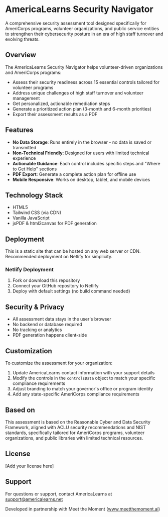 # AmericaLearns Security Navigator

A comprehensive security assessment tool designed specifically for AmeriCorps programs, volunteer organizations, and public service entities to strengthen their cybersecurity posture in an era of high staff turnover and evolving threats.

## Overview

The AmericaLearns Security Navigator helps volunteer-driven organizations and AmeriCorps programs:
- Assess their security readiness across 15 essential controls tailored for volunteer programs
- Address unique challenges of high staff turnover and volunteer management
- Get personalized, actionable remediation steps
- Generate a prioritized action plan (3-month and 6-month priorities)
- Export their assessment results as a PDF

## Features

- **No Data Storage**: Runs entirely in the browser - no data is saved or transmitted
- **Non-Technical Friendly**: Designed for users with limited technical experience
- **Actionable Guidance**: Each control includes specific steps and "Where to Get Help" sections
- **PDF Export**: Generate a complete action plan for offline use
- **Mobile Responsive**: Works on desktop, tablet, and mobile devices

## Technology Stack

- HTML5
- Tailwind CSS (via CDN)
- Vanilla JavaScript
- jsPDF & html2canvas for PDF generation

## Deployment

This is a static site that can be hosted on any web server or CDN. Recommended deployment on Netlify for simplicity.

### Netlify Deployment

1. Fork or download this repository
2. Connect your GitHub repository to Netlify
3. Deploy with default settings (no build command needed)

## Security & Privacy

- All assessment data stays in the user's browser
- No backend or database required
- No tracking or analytics
- PDF generation happens client-side

## Customization

To customize the assessment for your organization:
1. Update AmericaLearns contact information with your support details
2. Modify the controls in the `controlsData` object to match your specific compliance requirements
3. Adjust branding to match your governor's office or program identity
4. Add any state-specific AmeriCorps compliance requirements

## Based on

This assessment is based on the Reasonable Cyber and Data Security Framework, aligned with ACLU security recommendations and NIST standards, specifically tailored for AmeriCorps programs, volunteer organizations, and public libraries with limited technical resources.

## License

[Add your license here]

## Support

For questions or support, contact AmericaLearns at support@americalearns.net

Developed in partnership with Meet the Moment (www.meetthemoment.ai)